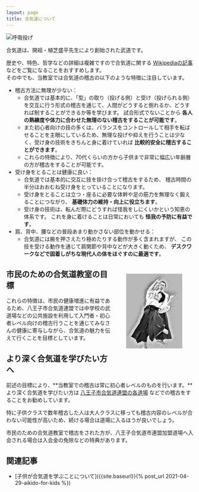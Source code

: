 ```yaml
---
layout: page
title: 合気道について
---
```


![呼吸投げ](https://1.bp.blogspot.com/-7WHYOxqmi0o/WMTLYdfuflI/AAAAAAAAHto/gUKkja2-6AIUis4T0Qb95OFdv8xrcsFGACLcB/s640/Kokyunage_201610.JPG)

合気道は、開祖・植芝盛平先生により創始された武道です。

歴史や、特色、哲学などの詳細は複雑ですので合気道に関する [Wikipediaの記事](https://ja.wikipedia.org/wiki/%E5%90%88%E6%B0%97%E9%81%93) などをご覧になることをおすすめします。<br />
その中でも、当教室では合気道の稽古の以下のような特徴に注目しています。

* 稽古方法に無理が少ない：
    * 合気道では基本的に、「型」の取り（投げる側）と受け（投げられる側）を交互に行う形式の稽古を通じて、人間がどうすると倒れるか、どうすれば制することができるか等を学びます。
      試合形式でないことから **各人の熟練度や体力に合わせた無理のない稽古をすることが可能です**。
    * また初心者向けの技の多くは、バランスをコントロールして相手を転ばせることを主眼にしているため、無理な投げや抑えを行うことは少なく、受け身の技術をきちんと身に着けていれば **比較的安全に稽古することができます**。
    * これらの特徴により、70代くらいの方から子供まで非常に幅広い年齢層の方が稽古をすることが可能です。
* 受け身をとることは健康に良い：
    * 合気道では基本的に交互に技を掛け合って稽古をするため、
      稽古時間の半分はおおむね受け身をとっていることになります。
    * 受け身をとることは立つ・座るに必要な体幹や足の筋力を無理なく鍛えることにつながり、
      **基礎体力の維持・向上に役立ちます**。
    * 受け身の技術は、転んだ際にどうすれば怪我をしにくいかという知恵の体系です。
      これを身に着けることは日常においても **怪我の予防に有益です**。
* 肩、背中、腰などの普段あまり動かさない部位を動かせる：
    * 合気道には腕を押さえたり極めたりする動作が多く含まれますが、
      この技を受ける動作を通じて肩関節や背中などが大きく動くため、
      **デスクワークなどで固着しがちな現代人の体をほぐすのに最適です**。

<img style="display:block;float:right;width:30%;margin:30px;" src="/assets/img/20231015_Enbu02.jpg">

## 市民のための合気道教室の目標

これらの特徴は、市民の健康増進に有益であるため、八王子市合気道連盟では中学校の武道場などの公共施設を利用して入門者・初心者レベル向けの稽古行うことを通じてみなさんの健康に寄与しながら、合気道の魅力を伝えて行くことを目標としています。

## より深く合気道を学びたい方へ

前述の目標により、**当教室での稽古は常に初心者レベルのものを行います。**より深く合気道を学びたい方は [八王子市合気道連盟の各道場](dojo.html) などでの稽古をすることをお勧めしています。

特に子供クラスで数年稽古した人は大人クラスに移っても稽古内容のレベルが合わない可能性が高いため、続ける場合は道場に入るほうが良いでしょう。

市民のための合気道教室で稽古をされた方が、八王子合気道市連盟加盟道場へ入会される場合は入会金の免除などの特典があります。

## 関連記事

* [子供が合気道を学ぶことについて]({{site.baseurl}}{% post_url 2021-04-29-aikido-for-kids %})
